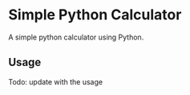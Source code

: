 # Simple Python Calculator

A simple python calculator using Python.

## Usage

Todo: update with the usage